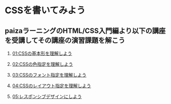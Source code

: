 # CSSを書いてみよう

## paizaラーニングのHTML/CSS入門編より以下の講座を受講してその講座の演習課題を解こう

1. [01:CSSの基本形を理解しよう](https://paiza.jp/works/html/primer/beginner-html2/11010)

1. [02:CSSの色指定を理解しよう 
](https://paiza.jp/works/html/primer/beginner-html2/11011)

1. [03:CSSのフォント指定を理解しよう](https://paiza.jp/works/html/primer/beginner-html2/11012)

1. [04:CSSのレイアウト指定を理解しよう](https://paiza.jp/works/html/primer/beginner-html2/11013)

1. [05:レスポンシブデザインにしよう](https://paiza.jp/works/html/primer/beginner-html2/11014)
